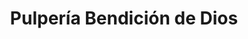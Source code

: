 ---
title: "Pulpería Bendición de Dios"
url: /chinandega/pulperia-bendicion-de-dios/
shop: Kiosk
---